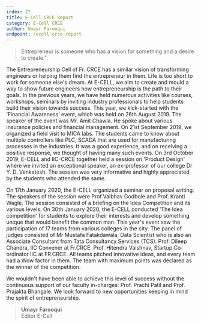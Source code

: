 ```yaml
---
index: 27
title: E-Cell CRCE Report
category: E-Cell CRCE
author: Umayr Farooqui
endpoint: /ecell-crce-report
---
```


> Entrepreneur is someone who has a vision for something and a desire to create.”

The Entrepreneurship Cell of Fr. CRCE has a similar vision of transforming engineers or helping them find the entrepreneur in them. Life is too short to work for someone else's dream. At E-CELL, we aim to create and mould a way to show future engineers how entrepreneurship is the path to their goals. In the previous years, we have held numerous activities like courses, workshops, seminars by inviting industry professionals to help students build their vision towards success. This year, we kick-started with the ‘Financial Awareness’ event, which was held on 26th August 2019. The speaker of the event was Mr. Amit Chawla. He spoke about various insurance policies and financial management. On 21st September 2019, we organized a field visit to MICA labs. The students came to know about multiple controllers like PLC, SCADA that are used for manufacturing processes in the industries. It was a good experience, and on receiving a positive response, we thought of having many such events. On 3rd October 2019, E-CELL and IIC-CRCE together held a session on 'Product Design' where we invited an exceptional speaker, an ex-professor of our college Dr Y. D. Venkatesh. The session was very informative and highly appreciated by the students who attended the same.

On 17th January 2020, the E-CELL organized a seminar on proposal writing. The speakers of the session were Prof.Vaibhav Godbole and Prof. Kranti Wagle. The session consisted of a briefing on the Idea Competition and its various levels. On 30th January 2020, the E-CELL conducted 'The Idea competition' for students to explore their interests and develop something unique that would benefit the common man. This year's event saw the participation of 17 teams from various colleges in the city. The panel of judges consisted of Mr Mustafa Fatakdawala, Data Scientist who is also an Associate Consultant from Tata Consultancy Services (TCS). Prof. Dileep Chandra, IIC Convener at Fr.CRCE. Prof. Hitendra Vaishnav, Startup Co-ordinator IIC at FR.CRCE. All teams pitched innovative ideas, and every team had a Wow factor in them. The team with maximum points was declared as the winner of the competition.

We wouldn't have been able to achieve this level of success without the continuous support of our faculty in-charges: Prof. Prachi Patil and Prof. Prajakta Bhangale. We look forward to new opportunities keeping in mind the spirit of entrepreneurship.

> **Umayr Farooqui**<br>
> Editor E-Cell
